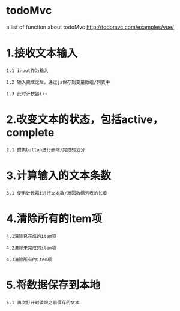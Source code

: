 # todoMvc
a list of function about todoMvc http://todomvc.com/examples/vue/


# 1.接收文本输入

    1.1 input作为输入

    1.2 输入完成之后，通过js保存到变量数组/列表中

    1.3 此时计数器i++

# 2.改变文本的状态，包括active，complete

    2.1 提供button进行删除/完成的划分

# 3.计算输入的文本条数

    3.1 使用计数器i进行文本数/返回数组列表的长度

# 4.清除所有的item项

    4.1清除已完成的item项

    4.2清除未完成的item项

    4.3清除所有的item项
    
# 5.将数据保存到本地

    5.1 再次打开时读取之前保存的文本
